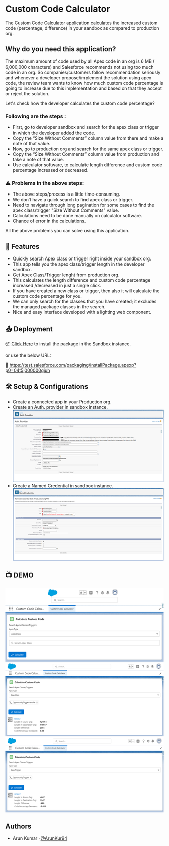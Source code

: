 # Custom Code Calculator
The Custom Code Calculator application calculates the increased custom code (percentage, difference) in your sandbox as compared to production org.

## Why do you need this application?
The maximum amount of code used by all Apex code in an org is 6 MB ( 6,000,000 characters) and Salesforce recommends not using too much code in an org. So companies/customers follow recommendation seriously and whenever a developer propose/implement the solution using apex code, the review team wants to know how much custom code percentage is going to increase due to this implementation and based on that they accept or reject the solution.

Let's check how the developer calculates the custom code percentage?

### Following are the steps :
* First, go to developer sandbox and search for the apex class or trigger in which the developer added the code.
* Copy the “Size Without Comments” column value from there and make a note of that value.
* Now, go to production org and search for the same apex class or trigger.
* Copy the “Size Without Comments” column value from production and take a note of that value.
* Use calculator software, to calculate length difference and custom code percentage increased or decreased.

### ⚠️ Problems in the above steps:
* The above steps/process is a little time-consuming.
* We don’t have a quick search to find apex class or trigger. 
* Need to navigate through long pagination for some cases to find the apex class/trigger "Size Without Comments" value.
* Calculations need to be done manually on calculator software.
* Chance of error in the calculations.

All the above problems you can solve using this application.

## :high_brightness: Features
* Quickly search Apex class or trigger right inside your sandbox org.
* This app tells you the apex class/trigger length in the developer sandbox.
* Get Apex Class/Trigger lenght from production org.
* This calculates the length difference and custom code percentage increased /decreased in just a single click.
* If you have created a new class or trigger, then also it will calculate the custom code percentage for you.
* We can only search for the classes that you have created; it excludes the managed package classes in the search.
* Nice and easy interface developed with a lighting web component.

## :outbox_tray: Deployment
:package: [Click Here](https://test.salesforce.com/packaging/installPackage.apexp?p0=04t5j000000giuh) to install the package in the Sandbox instance.

or use the below URL:

:link: https://test.salesforce.com/packaging/installPackage.apexp?p0=04t5j000000giuh

## :hammer_and_wrench: Setup & Configurations
* Create a connected app in your Production org.
* Create an Auth. provider in sandbox instance.
 ![](https://github.com/arun12209/Custom-Code-Calculator/blob/main/Images/Auth_Provider.png)
* Create a Named Credential in sandbox instance.
 ![](https://github.com/arun12209/Custom-Code-Calculator/blob/main/Images/NamedCredentials_setting.png)

## :tv: DEMO
![](https://github.com/arun12209/Custom-Code-Calculator/blob/main/Images/CustomCodeCalculatorDemo.png)
![](https://github.com/arun12209/Custom-Code-Calculator/blob/main/Images/ApexClassCalculation.png)
![](https://github.com/arun12209/Custom-Code-Calculator/blob/main/Images/ApexTriggerCalculation.png)

## Authors
* Arun Kumar -[@ArunKur94](https://twitter.com/ArunKur94)


